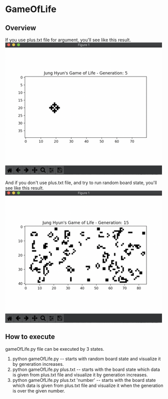 # GameOfLife

## Overview
If you use plus.txt file for argument, you'll see like this result.
<img src="./image/gameOfLife1.png" width="500" height="420"></img>

And if you don't use plus.txt file, and try to run random board state, you'll see like this result.
<img src="./image/gameOfLife2.png" width="500" height="420"></img>

## How to execute
gameOfLife.py file can be executed by 3 states.

1. python gameOfLife.py -- starts with random board state and visualize it by generation increases.
2. python gameOfLife.py plus.txt -- starts with the board state which data is given from plus.txt file and visualize it by generation increases.
3. python gameOfLife.py plus.txt 'number' -- starts with the board state which data is given from plus.txt file and visualize it when the generation is over the given number.